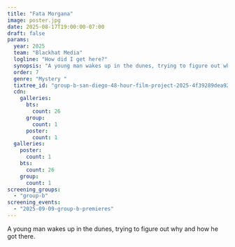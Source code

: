 ```yaml
---
title: "Fata Morgana"
image: poster.jpg
date: 2025-08-17T19:00:00-07:00
draft: false
params:
  year: 2025
  team: "Blackhat Media"
  logline: "How did I get here?"
  synopsis: "A young man wakes up in the dunes, trying to figure out why and how he got there."
  order: 7
  genre: "Mystery "
  tixtree_id: "group-b-san-diego-48-hour-film-project-2025-4f39289dea92"
  cdn:
    galleries:
      bts:
        count: 26
      group:
        count: 1
      poster:
        count: 1
  galleries:
    poster:
      count: 1
    bts:
      count: 26
    group:
      count: 1
screening_groups:
  - "group-b"
screening_events:
  - "2025-09-09-group-b-premieres"
---
```

A young man wakes up in the dunes, trying to figure out why and how he got there.
